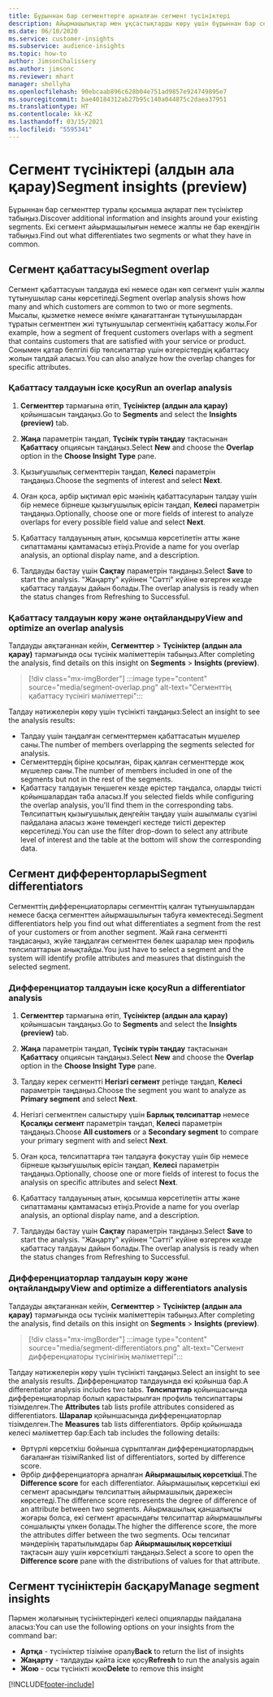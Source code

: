 ```yaml
---
title: Бұрыннан бар сегменттерге арналған сегмент түсініктері
description: Айырмашылықтар мен ұқсастықтарды көру үшін бұрыннан бар сегменттер туралы түсінік алыңыз.
ms.date: 06/10/2020
ms.service: customer-insights
ms.subservice: audience-insights
ms.topic: how-to
author: JimsonChalissery
ms.author: jimsonc
ms.reviewer: mhart
manager: shellyha
ms.openlocfilehash: 90ebcaab896c628b04e751ad9857e924749895e7
ms.sourcegitcommit: bae40184312ab27b95c140a044875c2daea37951
ms.translationtype: HT
ms.contentlocale: kk-KZ
ms.lasthandoff: 03/15/2021
ms.locfileid: "5595341"
---
```

# <a name="segment-insights-preview"></a><span data-ttu-id="bb872-103">Сегмент түсініктері (алдын ала қарау)</span><span class="sxs-lookup"><span data-stu-id="bb872-103">Segment insights (preview)</span></span>

<span data-ttu-id="bb872-104">Бұрыннан бар сегменттер туралы қосымша ақпарат пен түсініктер табыңыз.</span><span class="sxs-lookup"><span data-stu-id="bb872-104">Discover additional information and insights around your existing segments.</span></span> <span data-ttu-id="bb872-105">Екі сегмент айырмашылығын немесе жалпы не бар екендігін табыңыз.</span><span class="sxs-lookup"><span data-stu-id="bb872-105">Find out what differentiates two segments or what they have in common.</span></span>

## <a name="segment-overlap"></a><span data-ttu-id="bb872-106">Сегмент қабаттасуы</span><span class="sxs-lookup"><span data-stu-id="bb872-106">Segment overlap</span></span>

<span data-ttu-id="bb872-107">Сегмент қабаттасуын талдауда екі немесе одан көп сегмент үшін жалпы тұтынушылар саны көрсетіледі.</span><span class="sxs-lookup"><span data-stu-id="bb872-107">Segment overlap analysis shows how many and which customers are common to two or more segments.</span></span> <span data-ttu-id="bb872-108">Мысалы, қызметке немесе өнімге қанағаттанған тұтынушылардан тұратын сегментпен жиі тұтынушылар сегментінің қабаттасу жолы.</span><span class="sxs-lookup"><span data-stu-id="bb872-108">For example, how a segment of frequent customers overlaps with a segment that contains customers that are satisfied with your service or product.</span></span>
<span data-ttu-id="bb872-109">Сонымен қатар белгілі бір төлсипаттар үшін өзгерістердің қабаттасу жолын талдай аласыз.</span><span class="sxs-lookup"><span data-stu-id="bb872-109">You can also analyze how the overlap changes for specific attributes.</span></span>

### <a name="run-an-overlap-analysis"></a><span data-ttu-id="bb872-110">Қабаттасу талдауын іске қосу</span><span class="sxs-lookup"><span data-stu-id="bb872-110">Run an overlap analysis</span></span>

1. <span data-ttu-id="bb872-111">**Сегменттер** тармағына өтіп, **Түсініктер (алдын ала қарау)** қойыншасын таңдаңыз.</span><span class="sxs-lookup"><span data-stu-id="bb872-111">Go to **Segments** and select the **Insights (preview)** tab.</span></span>

1. <span data-ttu-id="bb872-112">**Жаңа** параметрін таңдап, **Түсінік түрін таңдау** тақтасынан **Қабаттасу** опциясын таңдаңыз.</span><span class="sxs-lookup"><span data-stu-id="bb872-112">Select **New** and choose the **Overlap** option in the **Choose Insight Type** pane.</span></span>

1. <span data-ttu-id="bb872-113">Қызығушылық сегменттерін таңдап, **Келесі** параметрін таңдаңыз.</span><span class="sxs-lookup"><span data-stu-id="bb872-113">Choose the segments of interest and select **Next**.</span></span>

1. <span data-ttu-id="bb872-114">Оған қоса, әрбір ықтимал өріс мәнінің қабаттасуларын талдау үшін бір немесе бірнеше қызығушылық өрісін таңдап, **Келесі** параметрін таңдаңыз.</span><span class="sxs-lookup"><span data-stu-id="bb872-114">Optionally, choose one or more fields of interest to analyze overlaps for every possible field value and select **Next**.</span></span>

1. <span data-ttu-id="bb872-115">Қабаттасу талдауының атын, қосымша көрсетілетін атты және сипаттаманы қамтамасыз етіңіз.</span><span class="sxs-lookup"><span data-stu-id="bb872-115">Provide a name for you overlap analysis, an optional display name, and a description.</span></span>

1. <span data-ttu-id="bb872-116">Талдауды бастау үшін **Сақтау** параметрін таңдаңыз.</span><span class="sxs-lookup"><span data-stu-id="bb872-116">Select **Save** to start the analysis.</span></span> <span data-ttu-id="bb872-117">"Жаңарту" күйінен "Сәтті" күйіне өзгерген кезде қабаттасу талдауы дайын болады.</span><span class="sxs-lookup"><span data-stu-id="bb872-117">The overlap analysis is ready when the status changes from Refreshing to Successful.</span></span>

### <a name="view-and-optimize-an-overlap-analysis"></a><span data-ttu-id="bb872-118">Қабаттасу талдауын көру және оңтайландыру</span><span class="sxs-lookup"><span data-stu-id="bb872-118">View and optimize an overlap analysis</span></span>

<span data-ttu-id="bb872-119">Талдауды аяқтағаннан кейін, **Сегменттер** > **Түсініктер (алдын ала қарау)** тармағында осы түсінік мәліметтерін табыңыз.</span><span class="sxs-lookup"><span data-stu-id="bb872-119">After completing the analysis, find details on this insight on **Segments** > **Insights (preview)**.</span></span>

> [!div class="mx-imgBorder"]
> :::image type="content" source="media/segment-overlap.png" alt-text="Сегменттің қабаттасу түсінігі мәліметтері":::

<span data-ttu-id="bb872-121">Талдау нәтижелерін көру үшін түсінікті таңдаңыз:</span><span class="sxs-lookup"><span data-stu-id="bb872-121">Select an insight to see the analysis results:</span></span>

- <span data-ttu-id="bb872-122">Талдау үшін таңдалған сегменттермен қабаттасатын мүшелер саны.</span><span class="sxs-lookup"><span data-stu-id="bb872-122">The number of members overlapping the segments selected for analysis.</span></span>
- <span data-ttu-id="bb872-123">Сегменттердің біріне қосылған, бірақ қалған сегменттерде жоқ мүшелер саны.</span><span class="sxs-lookup"><span data-stu-id="bb872-123">The number of members included in one of the segments but not in the rest of the segments.</span></span>
- <span data-ttu-id="bb872-124">Қабаттасу талдауын теңшеген кезде өрістер таңдалса, оларды тиісті қойыншалардан таба аласыз.</span><span class="sxs-lookup"><span data-stu-id="bb872-124">If you selected fields while configuring the overlap analysis, you'll find them in the corresponding tabs.</span></span> <span data-ttu-id="bb872-125">Төлсипаттың қызығушылық деңгейін таңдау үшін ашылмалы сүзгіні пайдалана аласыз және төмендегі кестеде тиісті деректер көрсетіледі.</span><span class="sxs-lookup"><span data-stu-id="bb872-125">You can use the filter drop-down to select any attribute level of interest and the table at the bottom will show the corresponding data.</span></span>

## <a name="segment-differentiators"></a><span data-ttu-id="bb872-126">Сегмент дифференторлары</span><span class="sxs-lookup"><span data-stu-id="bb872-126">Segment differentiators</span></span>

<span data-ttu-id="bb872-127">Сегменттің дифференциаторлары сегменттің қалған тұтынушылардан немесе басқа сегменттен айырмашылығын табуға көмектеседі.</span><span class="sxs-lookup"><span data-stu-id="bb872-127">Segment differentiators help you find out what differentiates a segment from the rest of your customers or from another segment.</span></span> <span data-ttu-id="bb872-128">Жай ғана сегментті таңдасаңыз, жүйе таңдалған сегменттен бөлек шаралар мен профиль төлсипаттарын анықтайды.</span><span class="sxs-lookup"><span data-stu-id="bb872-128">You just have to select a segment and the system will identify profile attributes and measures that distinguish the selected segment.</span></span>

### <a name="run-a-differentiator-analysis"></a><span data-ttu-id="bb872-129">Дифференциатор талдауын іске қосу</span><span class="sxs-lookup"><span data-stu-id="bb872-129">Run a differentiator analysis</span></span>

1. <span data-ttu-id="bb872-130">**Сегменттер** тармағына өтіп, **Түсініктер (алдын ала қарау)** қойыншасын таңдаңыз.</span><span class="sxs-lookup"><span data-stu-id="bb872-130">Go to **Segments** and select the **Insights (preview)** tab.</span></span>

1. <span data-ttu-id="bb872-131">**Жаңа** параметрін таңдап, **Түсінік түрін таңдау** тақтасынан **Қабаттасу** опциясын таңдаңыз.</span><span class="sxs-lookup"><span data-stu-id="bb872-131">Select **New** and choose the **Overlap** option in the **Choose Insight Type** pane.</span></span>

1. <span data-ttu-id="bb872-132">Талдау керек сегментті **Негізгі сегмент** ретінде таңдап, **Келесі** параметрін таңдаңыз.</span><span class="sxs-lookup"><span data-stu-id="bb872-132">Choose the segment you want to analyze as **Primary segment** and select **Next**.</span></span>

1. <span data-ttu-id="bb872-133">Негізгі сегментпен салыстыру үшін **Барлық төлсипаттар** немесе **Қосалқы сегмент** параметрін таңдап, **Келесі** параметрін таңдаңыз.</span><span class="sxs-lookup"><span data-stu-id="bb872-133">Choose **All customers** or a **Secondary segment** to compare your primary segment with and select **Next**.</span></span>

1. <span data-ttu-id="bb872-134">Оған қоса, төлсипаттарға тән талдауға фокустау үшін бір немесе бірнеше қызығушылық өрісін таңдап, **Келесі** параметрін таңдаңыз.</span><span class="sxs-lookup"><span data-stu-id="bb872-134">Optionally, choose one or more fields of interest to focus the analysis on specific attributes and select **Next**.</span></span>

1. <span data-ttu-id="bb872-135">Қабаттасу талдауының атын, қосымша көрсетілетін атты және сипаттаманы қамтамасыз етіңіз.</span><span class="sxs-lookup"><span data-stu-id="bb872-135">Provide a name for you overlap analysis, an optional display name, and a description.</span></span>

1. <span data-ttu-id="bb872-136">Талдауды бастау үшін **Сақтау** параметрін таңдаңыз.</span><span class="sxs-lookup"><span data-stu-id="bb872-136">Select **Save** to start the analysis.</span></span> <span data-ttu-id="bb872-137">"Жаңарту" күйінен "Сәтті" күйіне өзгерген кезде қабаттасу талдауы дайын болады.</span><span class="sxs-lookup"><span data-stu-id="bb872-137">The overlap analysis is ready when the status changes from Refreshing to Successful.</span></span>

### <a name="view-and-optimize-a-differentiators-analysis"></a><span data-ttu-id="bb872-138">Дифференциаторлар талдауын көру және оңтайландыру</span><span class="sxs-lookup"><span data-stu-id="bb872-138">View and optimize a differentiators analysis</span></span>

<span data-ttu-id="bb872-139">Талдауды аяқтағаннан кейін, **Сегменттер** > **Түсініктер (алдын ала қарау)** тармағында осы түсінік мәліметтерін табыңыз.</span><span class="sxs-lookup"><span data-stu-id="bb872-139">After completing the analysis, find details on this insight on **Segments** > **Insights (preview)**.</span></span>

> [!div class="mx-imgBorder"]
> :::image type="content" source="media/segment-differentiators.png" alt-text="Сегмент дифференциаторы түсінігінің мәліметтері":::

<span data-ttu-id="bb872-141">Талдау нәтижелерін көру үшін түсінікті таңдаңыз.</span><span class="sxs-lookup"><span data-stu-id="bb872-141">Select an insight to see the analysis results.</span></span> <span data-ttu-id="bb872-142">Дифференциатор талдауында екі қойынша бар.</span><span class="sxs-lookup"><span data-stu-id="bb872-142">A differentiator analysis includes two tabs.</span></span> <span data-ttu-id="bb872-143">**Төлсипаттар** қойыншасында дифференциаторлар болып қарастырылған профиль төлсипаттары тізімделген.</span><span class="sxs-lookup"><span data-stu-id="bb872-143">The **Attributes** tab lists profile attributes considered as differentiators.</span></span> <span data-ttu-id="bb872-144">**Шаралар** қойыншасында дифференциаторлар тізімделген.</span><span class="sxs-lookup"><span data-stu-id="bb872-144">The **Measures** tab lists differentiators.</span></span> <span data-ttu-id="bb872-145">Әрбір қойыншада келесі мәліметтер бар:</span><span class="sxs-lookup"><span data-stu-id="bb872-145">Each tab includes the following details:</span></span>

- <span data-ttu-id="bb872-146">Әртүрлі көрсеткіш бойынша сұрыпталған дифференциаторлардың бағаланған тізімі</span><span class="sxs-lookup"><span data-stu-id="bb872-146">Ranked list of differentiators, sorted by difference score.</span></span>
- <span data-ttu-id="bb872-147">Әрбір дифференциаторға арналған **Айырмашылық көрсеткіші**.</span><span class="sxs-lookup"><span data-stu-id="bb872-147">The **Difference score** for each differentiator.</span></span> <span data-ttu-id="bb872-148">Айырмашылық көрсеткіші екі сегмент арасындағы төлсипаттың айырмашылық дәрежесін көрсетеді.</span><span class="sxs-lookup"><span data-stu-id="bb872-148">The difference score represents the degree of difference of an attribute between two segments.</span></span> <span data-ttu-id="bb872-149">Айырмашылық қаншалықты жоғары болса, екі сегмент арасындағы төлсипаттар айырмашылығы соншалықты үлкен болады.</span><span class="sxs-lookup"><span data-stu-id="bb872-149">The higher the difference score, the more the attributes differ between the two segments.</span></span> <span data-ttu-id="bb872-150">Осы төлсипат мәндерінің таратылымдары бар **Айырмашылық көрсеткіші** тақтасын ашу үшін көрсеткішті таңдаңыз.</span><span class="sxs-lookup"><span data-stu-id="bb872-150">Select a score to open the **Difference score** pane with the distributions of values for that attribute.</span></span>

## <a name="manage-segment-insights"></a><span data-ttu-id="bb872-151">Сегмент түсініктерін басқару</span><span class="sxs-lookup"><span data-stu-id="bb872-151">Manage segment insights</span></span>

<span data-ttu-id="bb872-152">Пәрмен жолағының түсініктеріндегі келесі опцияларды пайдалана аласыз:</span><span class="sxs-lookup"><span data-stu-id="bb872-152">You can use the following options on your insights from the command bar:</span></span>

- <span data-ttu-id="bb872-153">**Артқа** - түсініктер тізіміне оралу</span><span class="sxs-lookup"><span data-stu-id="bb872-153">**Back** to return the list of insights</span></span>
- <span data-ttu-id="bb872-154">**Жаңарту** - талдауды қайта іске қосу</span><span class="sxs-lookup"><span data-stu-id="bb872-154">**Refresh** to run the analysis again</span></span>
- <span data-ttu-id="bb872-155">**Жою** - осы түсінікті жою</span><span class="sxs-lookup"><span data-stu-id="bb872-155">**Delete** to remove this insight</span></span>


[!INCLUDE[footer-include](../includes/footer-banner.md)]